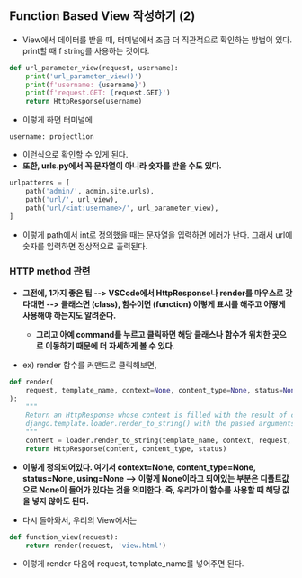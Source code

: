 ## Function Based View 작성하기 (2)
- View에서 데이터를 받을 때, 터미널에서 조금 더 직관적으로 확인하는 방법이 있다. print할 때 f string를 사용하는 것이다.

```python
def url_parameter_view(request, username):
    print('url_parameter_view()')
    print(f'username: {username}')
    print(f'request.GET: {request.GET}')
    return HttpResponse(username)
```

- 이렇게 하면 터미널에 

```terminal
username: projectlion
```

- 이런식으로 확인할 수 있게 된다.
- **또한, urls.py에서 꼭 문자열이 아니라 숫자를 받을 수도 있다.**

```python
urlpatterns = [
    path('admin/', admin.site.urls),
    path('url/', url_view),
    path('url/<int:username>/', url_parameter_view),
]
```

- 이렇게 path에서 int로 정의했을 때는 문자열을 입력하면 에러가 난다. 그래서 url에 숫자를 입력하면 정상적으로 출력된다.


### HTTP method 관련
- **그전에, 1가지 좋은 팁 --> VSCode에서 HttpResponse나 render를 마우스로 갖다대면 --> 클래스면 (class), 함수이면 (function) 이렇게 표시를 해주고 어떻게 사용해야 하는지도 알려준다.**
  - **그리고 아예 command를 누르고 클릭하면 해당 클래스나 함수가 위치한 곳으로 이동하기 때문에 더 자세하게 볼 수 있다.**

- ex) render 함수를 커맨드로 클릭해보면,

```python
def render(
    request, template_name, context=None, content_type=None, status=None, using=None
):
    """
    Return an HttpResponse whose content is filled with the result of calling
    django.template.loader.render_to_string() with the passed arguments.
    """
    content = loader.render_to_string(template_name, context, request, using=using)
    return HttpResponse(content, content_type, status)
```

- **이렇게 정의되어있다. 여기서 context=None, content_type=None, status=None, using=None --> 이렇게 None이라고 되어있는 부분은 디폴트값으로 None이 들어가 있다는 것을 의미한다. 
  즉, 우리가 이 함수를 사용할 때 해당 값을 넣지 않아도 된다.**
  

- 다시 돌아와서, 우리의 View에서는

```python
def function_view(request):
    return render(request, 'view.html')
```

- 이렇게 render 다음에 request, template_name를 넣어주면 된다. 

